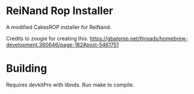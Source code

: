 ReiNand Rop Installer
========

A modified CakesROP installer for ReiNand.

Credits to zoogie for creating this.
https://gbatemp.net/threads/homebrew-development.360646/page-182#post-5461751

Building
========
Requires devkitPro with libnds. Run make to compile.